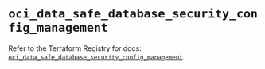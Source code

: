 # `oci_data_safe_database_security_config_management`

Refer to the Terraform Registry for docs: [`oci_data_safe_database_security_config_management`](https://registry.terraform.io/providers/hashicorp/oci/7.19.0/docs/resources/data_safe_database_security_config_management).
